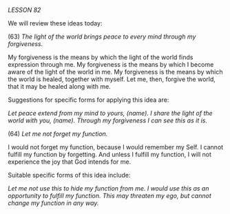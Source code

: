 *LESSON 82*

We will review these ideas today:

(63) *The light of the world brings peace to every mind through my forgiveness.*

My forgiveness is the means by which the light of the world finds expression through me. My forgiveness is the means by which I become aware of the light of the world in me. My forgiveness is the means by which the world is healed, together with myself. Let me, then, forgive the world, that it may be healed along with me.

Suggestions for specific forms for applying this idea are:

_Let peace extend from my mind to yours, (name)._
_I share the light of the world with you, (name)._
_Through my forgiveness I can see this as it is._

(64) *Let me not forget my function.*

I would not forget my function, because I would remember my Self. I cannot fulfill my function by forgetting. And unless I fulfill my function, I will not experience the joy that God intends for me.

Suitable specific forms of this idea include:

_Let me not use this to hide my function from me._
_I would use this as an opportunity to fulfill my function._
_This may threaten my ego, but cannot change my function in any way._